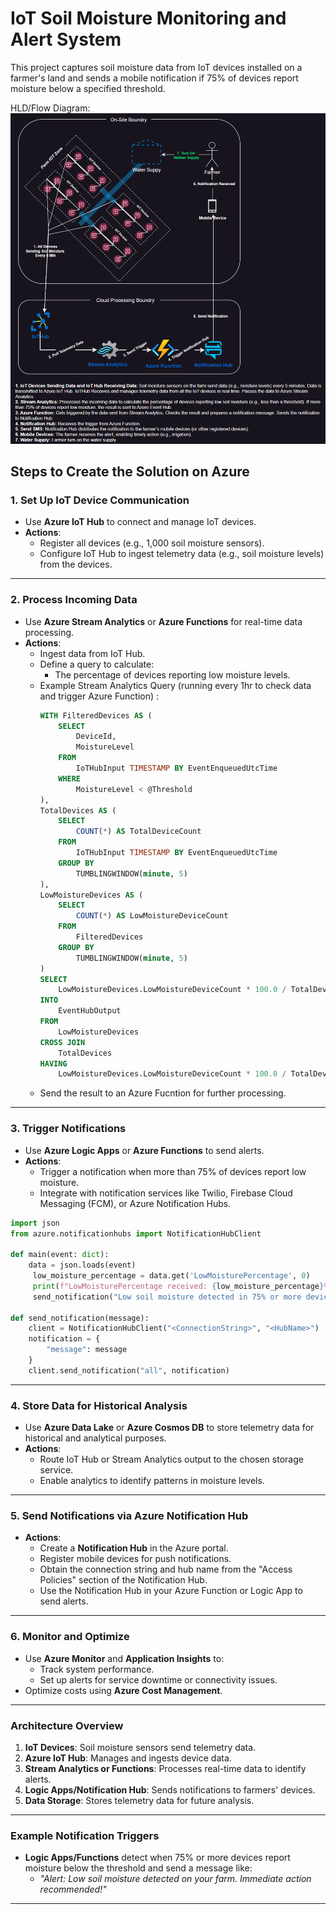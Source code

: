 # IoT Soil Moisture Monitoring and Alert System

This project captures soil moisture data from IoT devices installed on a farmer's land and sends a mobile notification if 75% of devices report moisture below a specified threshold.

HLD/Flow Diagram:  
![image](https://github.com/PiyushMittl/Others/blob/main/azure-agrisense-blog/images/agrisense-hld.png)

## Steps to Create the Solution on Azure

### 1. Set Up IoT Device Communication
- Use **Azure IoT Hub** to connect and manage IoT devices.
- **Actions**:
  - Register all devices (e.g., 1,000 soil moisture sensors).
  - Configure IoT Hub to ingest telemetry data (e.g., soil moisture levels) from the devices.

---

### 2. Process Incoming Data
- Use **Azure Stream Analytics** or **Azure Functions** for real-time data processing.
- **Actions**:
  - Ingest data from IoT Hub.
  - Define a query to calculate:
    - The percentage of devices reporting low moisture levels.
  - Example Stream Analytics Query (running every 1hr to check data and trigger Azure Function) :
    ```sql
    WITH FilteredDevices AS (
        SELECT 
            DeviceId,
            MoistureLevel
        FROM
            IoTHubInput TIMESTAMP BY EventEnqueuedUtcTime
        WHERE
            MoistureLevel < @Threshold
    ),
    TotalDevices AS (
        SELECT
            COUNT(*) AS TotalDeviceCount
        FROM
            IoTHubInput TIMESTAMP BY EventEnqueuedUtcTime
        GROUP BY
            TUMBLINGWINDOW(minute, 5)
    ),
    LowMoistureDevices AS (
        SELECT
            COUNT(*) AS LowMoistureDeviceCount
        FROM
            FilteredDevices
        GROUP BY
            TUMBLINGWINDOW(minute, 5)
    )
    SELECT
        LowMoistureDevices.LowMoistureDeviceCount * 100.0 / TotalDevices.TotalDeviceCount AS LowMoisturePercentage
    INTO
        EventHubOutput
    FROM
        LowMoistureDevices
    CROSS JOIN
        TotalDevices
    HAVING
        LowMoistureDevices.LowMoistureDeviceCount * 100.0 / TotalDevices.TotalDeviceCount > 75

    ```
  - Send the result to an Azure Fucntion for further processing.
---

### 3. Trigger Notifications
- Use **Azure Logic Apps** or **Azure Functions** to send alerts.
- **Actions**:
  - Trigger a notification when more than 75% of devices report low moisture.
  - Integrate with notification services like Twilio, Firebase Cloud Messaging (FCM), or Azure Notification Hubs.

```python
import json
from azure.notificationhubs import NotificationHubClient

def main(event: dict):
    data = json.loads(event)
     low_moisture_percentage = data.get('LowMoisturePercentage', 0)
     print(f"LowMoisturePercentage received: {low_moisture_percentage}%")
     send_notification("Low soil moisture detected in 75% or more devices.")

def send_notification(message):
    client = NotificationHubClient("<ConnectionString>", "<HubName>")
    notification = {
        "message": message
    }
    client.send_notification("all", notification)
```
---

### 4. Store Data for Historical Analysis
- Use **Azure Data Lake** or **Azure Cosmos DB** to store telemetry data for historical and analytical purposes.
- **Actions**:
  - Route IoT Hub or Stream Analytics output to the chosen storage service.
  - Enable analytics to identify patterns in moisture levels.

---

### 5. Send Notifications via Azure Notification Hub
- **Actions**:
  - Create a **Notification Hub** in the Azure portal.
  - Register mobile devices for push notifications.
  - Obtain the connection string and hub name from the "Access Policies" section of the Notification Hub.
  - Use the Notification Hub in your Azure Function or Logic App to send alerts.

---

### 6. Monitor and Optimize
- Use **Azure Monitor** and **Application Insights** to:
  - Track system performance.
  - Set up alerts for service downtime or connectivity issues.
- Optimize costs using **Azure Cost Management**.

---

### Architecture Overview
1. **IoT Devices**: Soil moisture sensors send telemetry data.
2. **Azure IoT Hub**: Manages and ingests device data.
3. **Stream Analytics or Functions**: Processes real-time data to identify alerts.
4. **Logic Apps/Notification Hub**: Sends notifications to farmers' devices.
5. **Data Storage**: Stores telemetry data for future analysis.

---

### Example Notification Triggers
- **Logic Apps/Functions** detect when 75% or more devices report moisture below the threshold and send a message like:
  - *"Alert: Low soil moisture detected on your farm. Immediate action recommended!"*

---



